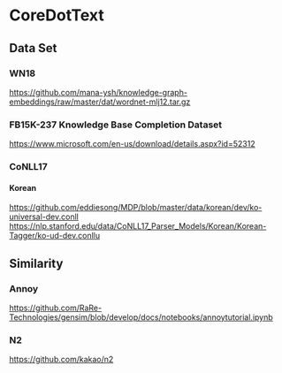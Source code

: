 <!-- TITLE: Coredottext -->
<!-- SUBTITLE: A quick summary of Coredottext -->

# CoreDotText

## Data Set

### WN18
https://github.com/mana-ysh/knowledge-graph-embeddings/raw/master/dat/wordnet-mlj12.tar.gz

### FB15K-237 Knowledge Base Completion Dataset
https://www.microsoft.com/en-us/download/details.aspx?id=52312

### CoNLL17
#### Korean
https://github.com/eddiesong/MDP/blob/master/data/korean/dev/ko-universal-dev.conll
https://nlp.stanford.edu/data/CoNLL17_Parser_Models/Korean/Korean-Tagger/ko-ud-dev.conllu

## Similarity
### Annoy
https://github.com/RaRe-Technologies/gensim/blob/develop/docs/notebooks/annoytutorial.ipynb

### N2
https://github.com/kakao/n2

